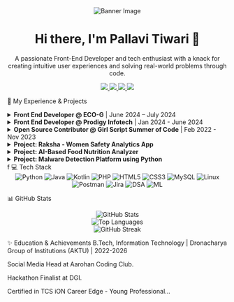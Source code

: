 <div align="center">



<img src="https://iili.io/FD0mrMb.png" alt="Banner Image"/>

<h1>Hi there, I'm Pallavi Tiwari 👋</h1>
<p>A passionate Front-End Developer and tech enthusiast with a knack for creating intuitive user experiences and solving real-world problems through code.</p>

<div>
<a href="https://www.linkedin.com/in/pallavi-tiwari-414ba4252/" target="_blank">
<img src="https://encrypted-tbn0.gstatic.com/images?q=tbn:ANd9GcSYjuy-aTcn3FK_dPYK_C6qEJ9ptqtyJ_KEVhT8giMEfNH4c_b5tKCfUe4&s" />
</a>
<a href="https://leetcode.com/u/Pallavi_tiwari9560/" target="_blank">
<img src="https://media2.dev.to/dynamic/image/width=1280,height=720,fit=cover,gravity=auto,format=auto/https%3A%2F%2Fdev-to-uploads.s3.amazonaws.com%2Fuploads%2Farticles%2Fsz8tp716mpfsfk7tjoku.png" />
</a>
<a href="https://github.com/Pallavi2359" target="_blank">
<img src="https://miro.medium.com/v2/resize:fit:720/format:webp/1*biIy42Cn4Bnu0IkpUW1Zew.png" />
</a>
<a href="mailto:pallavitiwarime2003@gmail.com">
<img src="https://cdn.wccftech.com/wp-content/uploads/2020/09/Gmail.png" />
</a>
</div>

</div>

🚀 My Experience & Projects
<details>
<summary><strong>Front End Developer @ ECO-G</strong> | June 2024 – July 2024</summary>
<br/>
<ul>
<li>Developed and managed websites with comprehensive step-by-step documentation.</li>
<li>Collaborated with a multi-domain team, gaining exposure to Back-End technologies and AWS.</li>
</ul>
</details>

<details>
<summary><strong>Front End Developer @ Prodigy Infotech</strong> | Jan 2024 - June 2024</summary>
<br/>
<ul>
<li>Contributed to a live project, showcasing strong UI/UX design skills as an Assistant Lead.</li>
<li>Demonstrated technical proficiency in front-end development and leadership as the Data Collector Team Lead.</li>
</ul>
</details>

<details>
<summary><strong>Open Source Contributor @ Girl Script Summer of Code</strong> | Feb 2022 - Nov 2023</summary>
<br/>
<ul>
<li>Actively contributed to global open-source projects.</li>
<li>Designed and developed major features for the 'Funschooling' online store. <a href="https://funschooling.in/">Website</a></li>
</ul>
</details>

<details>
<summary><strong>Project: Raksha - Women Safety Analytics App</strong></summary>
<br/>
<img src="https://www.google.com/search?q=https://placehold.co/600x300/3498db/ffffff%3Ftext%3DRaksha%2BApp%2BUI" alt="Raksha App"/>
<ul>
<li>A data-driven platform designed to enhance women’s safety through real-time monitoring, predictive analytics, and location-based insights. Features include high-risk zone identification, threat alerts, safer route recommendations, and emergency SOS functionality.</li>
</ul>
</details>

<details>
<summary><strong>Project: AI-Based Food Nutrition Analyzer</strong></summary>
<br/>
<img src="https://www.google.com/search?q=https://placehold.co/600x300/2ecc71/ffffff%3Ftext%3DAI%2BNutrition%2BAnalyzer" alt="AI Food Nutrition Analyzer"/>
<ul>
<li>A smart nutrition analyzer using Agentic AI to autonomously process food images and text, delivering accurate nutritional insights and real-time health recommendations.</li>
</ul>
</details>

<details>
<summary><strong>Project: Malware Detection Platform using Python</strong></summary>
<br/>
<img src="https://www.google.com/search?q=https://placehold.co/600x300/e74c3c/ffffff%3Ftext%3DMalware%2BDetection%2BPlatform" alt="Malware Detection Platform"/>
<ul>
<li>A platform to detect malware hidden within image files and GIFs. Protects against threats where attackers embed harmful code inside common image formats.</li>
</ul>
</details>
f
💻 Tech Stack
<div align="center">
<img src="https://www.google.com/search?q=https://img.shields.io/badge/Python-3776AB%3Fstyle%3Dfor-the-badge%26logo%3Dpython%26logoColor%3Dwhite" alt="Python" />
<img src="https://img.shields.io/badge/Java-ED8B00?style=for-the-badge&logo=openjdk&logoColor=white" alt="Java" />
<img src="https://www.google.com/search?q=https://img.shields.io/badge/Kotlin-7F52FF%3Fstyle%3Dfor-the-badge%26logo%3Dkotlin%26logoColor%3Dwhite" alt="Kotlin" />
<img src="https://www.google.com/search?q=https://img.shields.io/badge/PHP-777BB4%3Fstyle%3Dfor-the-badge%26logo%3Dphp%26logoColor%3Dwhite" alt="PHP" />
<img src="https://www.google.com/search?q=https://img.shields.io/badge/HTML5-E34F26%3Fstyle%3Dfor-the-badge%26logo%3Dhtml5%26logoColor%3Dwhite" alt="HTML5" />
<img src="https://www.google.com/search?q=https://img.shields.io/badge/CSS3-1572B6%3Fstyle%3Dfor-the-badge%26logo%3Dcss3%26logoColor%3Dwhite" alt="CSS3" />
<img src="https://img.shields.io/badge/MySQL-4479A1?style=for-the-badge&logo=mysql&logoColor=white" alt="MySQL" />
<img src="https://img.shields.io/badge/Linux-FCC624?style=for-the-badge&logo=linux&logoColor=black" alt="Linux" />
<img src="https://www.google.com/search?q=https://img.shields.io/badge/Postman-FF6C37%3Fstyle%3Dfor-the-badge%26logo%3Dpostman%26logoColor%3Dwhite" alt="Postman" />
<img src="https://www.google.com/search?q=https://img.shields.io/badge/Jira-0052CC%3Fstyle%3Dfor-the-badge%26logo%3Djira%26logoColor%3Dwhite" alt="Jira" />
<img src="https://www.google.com/search?q=https://img.shields.io/badge/Data%2520Structures%2520%26%2520Algorithms-blue%3Fstyle%3Dfor-the-badge" alt="DSA" />
<img src="https://www.google.com/search?q=https://img.shields.io/badge/Machine%2520Learning-orange%3Fstyle%3Dfor-the-badge" alt="ML" />
</div>

📊 GitHub Stats
<div align="center">
<img src="https://www.google.com/search?q=https://github-readme-stats.vercel.app/api%3Fusername%3Dyour-github-username%26show_icons%3Dtrue%26theme%3Ddracula%26include_all_commits%3Dtrue%26count_private%3Dtrue" alt="GitHub Stats" />
<br/>
<img src="https://www.google.com/search?q=https://github-readme-stats.vercel.app/api/top-langs/%3Fusername%3Dyour-github-username%26layout%3Dcompact%26theme%3Ddracula" alt="Top Languages" />
<br/>
<img src="https://www.google.com/search?q=https://github-readme-streak-stats.herokuapp.com/%3Fuser%3Dyour-github-username%26theme%3Ddracula" alt="GitHub Streak" />
</div>

✨ Education & Achievements
B.Tech, Information Technology | Dronacharya Group of Institutions (AKTU) | 2022-2026

Social Media Head at Aarohan Coding Club.

Hackathon Finalist at DGI.

Certified in TCS iON Career Edge - Young Professional...
